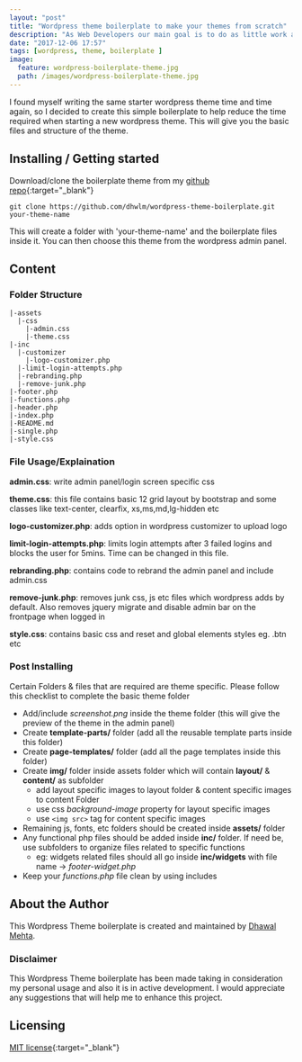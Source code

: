 ```yaml
---
layout: "post"
title: "Wordpress theme boilerplate to make your themes from scratch"
description: "As Web Developers our main goal is to do as little work as possible. "
date: "2017-12-06 17:57"
tags: [wordpress, theme, boilerplate ]
image:
  feature: wordpress-boilerplate-theme.jpg
  path: /images/wordpress-boilerplate-theme.jpg
---
```


I found myself writing the same starter wordpress theme time and time again, so I decided to create this simple boilerplate to help reduce the time required when starting a new wordpress theme. This will give you the basic files and structure of the theme.

## Installing / Getting started

Download/clone the boilerplate theme from my [github repo](https://github.com/dhwlm/wordpress-theme-boilerplate){:target="_blank"}

```shell
git clone https://github.com/dhwlm/wordpress-theme-boilerplate.git your-theme-name
```

This will create a folder with 'your-theme-name' and the boilerplate files inside it. You can then choose this theme from the wordpress admin panel.

## Content

### Folder Structure

```shell
|-assets
  |-css
    |-admin.css
    |-theme.css
|-inc
  |-customizer
    |-logo-customizer.php
  |-limit-login-attempts.php
  |-rebranding.php
  |-remove-junk.php
|-footer.php
|-functions.php
|-header.php
|-index.php
|-README.md
|-single.php
|-style.css
```

### File Usage/Explaination

**admin.css**: write admin panel/login screen specific css

**theme.css**: this file contains basic 12 grid layout by bootstrap and some classes like text-center, clearfix, xs,ms,md,lg-hidden etc

**logo-customizer.php**: adds option in wordpress customizer to upload logo

**limit-login-attempts.php**: limits login attempts after 3 failed logins and blocks the user for 5mins. Time can be changed in this file.

**rebranding.php**: contains code to rebrand the admin panel and include admin.css

**remove-junk.php**: removes junk css, js etc files which wordpress adds by default. Also removes jquery migrate and disable admin bar on the frontpage when logged in

**style.css**: contains basic css and reset and global elements styles eg. .btn etc


### Post Installing

Certain Folders & files that are required are theme specific.
Please follow this checklist to complete the basic theme folder

  * Add/include *screenshot.png* inside the theme folder (this will give the preview of the theme in the admin panel)
  * Create **template-parts/** folder (add all the reusable template parts inside this folder)
  * Create **page-templates/** folder (add all the page templates inside this folder)
  * Create **img/** folder inside assets folder which will contain **layout/** & **content/** as subfolder
    - add layout specific images to layout folder & content specific images to content Folder
    - use css *background-image* property for layout specific images
    - use `<img src>` tag for content specific images
  * Remaining js, fonts, etc folders should be created inside **assets/** folder
  * Any functional php files should be added inside **inc/** folder. If need be, use subfolders to organize files related to specific functions
    - eg: widgets related files should all go inside **inc/widgets** with file name -> *footer-widget.php*
  * Keep your *functions.php* file clean by using includes


## About the Author

This Wordpress Theme boilerplate is created and maintained by [Dhawal Mehta](http://dhawalmehta.com).

### Disclaimer

This Wordpress Theme boilerplate has been made taking in consideration my personal usage and also it is in active development. I would appreciate any suggestions that will help me to enhance this project.

## Licensing

[MIT license](https://dhawal.mit-license.org/){:target="_blank"}
